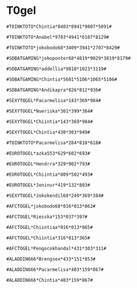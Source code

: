 # T0gel

```
#TOINKTOTO*Chintia*8403*8941*9807*5091#
```

```
#TOINKTOTO*Anabel*9703*4941*6107*8129#
```

```
#TOINKTOTO*jokobodo68*3409*3941*2707*8429#
```

```
#SOBATGAMING*jokoponter68*4819*9029*3819*8179#
```

```
#SOBATGAMING*addellia*9818*1023*3119#
```

```
#SOBATGAMING*Chintia*5601*5106*1065*5106#
```

```
#SOBATGAMING*Andikapra*826*812*936#
```

```
#SEXYTOGEL*Pacarmelisa*143*369*984#
```

```
#SEXYTOGEL*Nueriska*301*399*384#
```

```
#SEXYTOGEL*Chiintia*143*369*984#
```

```
#SEXYTOGEL*Chintia*430*303*949#
```

```
#TOINKTOTO*Pacarmelisa*284*810*618#
```

```
#EUROTOGEL*azka553*629*602*693#
```

```
#EUROTOGEL*Hendrra*329*902*793#
```

```
#EUROTOGEL*Chiintia*809*502*493#
```

```
#EUROTOGEL*Joninur*419*132*803#
```

```
#SEXYTOGEL*Jokokendil68*249*369*384#
```

```
#AFCTOGEL*jokobodo68*016*013*862#
```

```
#AFCTOGEL*Riesska*153*037*397#
```

```
#AFCTOGEL*Chiintiaa*016*013*865#
```

```
#AFCTOGEL*Chiintia*316*813*365#
```

```
#AFCTOGEL*Pengocokhandal*431*303*311#
```

```
#ALADDIN666*Brengsex*433*151*853#
```

```
#ALADDIN666*Pacarmelisa*403*159*867#
```

```
#ALADDIN666*Chintia*403*159*867#
```

